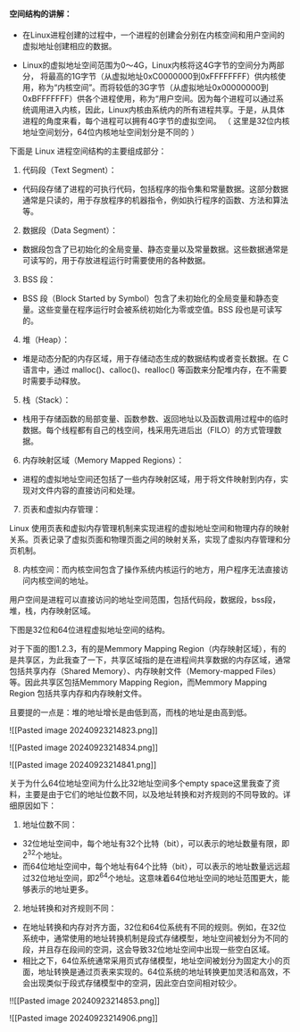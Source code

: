 #### 空间结构的讲解：

- 在Linux进程创建的过程中，一个进程的创建会分别在内核空间和用户空间的虚拟地址创建相应的数据。

- Linux的虚拟地址空间范围为0～4G，Linux内核将这4G字节的空间分为两部分， 将最高的1G字节（从虚拟地址0xC0000000到0xFFFFFFFF）供内核使用，称为“内核空间”。而将较低的3G字节（从虚拟地址0x00000000到0xBFFFFFFF）供各个进程使用，称为“用户空间。因为每个进程可以通过系统调用进入内核，因此，Linux内核由系统内的所有进程共享。于是，从具体进程的角度来看，每个进程可以拥有4G字节的虚拟空间。 （ 这里是32位内核地址空间划分，64位内核地址空间划分是不同的 ）

下面是 Linux 进程空间结构的主要组成部分：

1. 代码段（Text Segment）：

- 代码段存储了进程的可执行代码，包括程序的指令集和常量数据。这部分数据通常是只读的，用于存放程序的机器指令，例如执行程序的函数、方法和算法等。

2. 数据段（Data Segment）：

- 数据段包含了已初始化的全局变量、静态变量以及常量数据。这些数据通常是可读写的，用于存放进程运行时需要使用的各种数据。

3. BSS 段：

- BSS 段（Block Started by Symbol）包含了未初始化的全局变量和静态变量。这些变量在程序运行时会被系统初始化为零或空值。BSS 段也是可读写的。

4. 堆（Heap）：

- 堆是动态分配的内存区域，用于存储动态生成的数据结构或者变长数据。在 C 语言中，通过 malloc()、calloc()、realloc() 等函数来分配堆内存，在不需要时需要手动释放。

5. 栈（Stack）：

- 栈用于存储函数的局部变量、函数参数、返回地址以及函数调用过程中的临时数据。每个线程都有自己的栈空间，栈采用先进后出（FILO）的方式管理数据。

6. 内存映射区域（Memory Mapped Regions）：

- 进程的虚拟地址空间还包括了一些内存映射区域，用于将文件映射到内存，实现对文件内容的直接访问和处理。

7. 页表和虚拟内存管理：

Linux 使用页表和虚拟内存管理机制来实现进程的虚拟地址空间和物理内存的映射关系。页表记录了虚拟页面和物理页面之间的映射关系，实现了虚拟内存管理和分页机制。

8. 内核空间：而内核空间包含了操作系统内核运行的地方，用户程序无法直接访问内核空间的地址。

用户空间是进程可以直接访问的地址空间范围，包括代码段，数据段，bss段，堆，栈，内存映射区域。

下图是32位和64位进程虚拟地址空间的结构。

对于下面的图1.2.3，有的是Memmory Mapping Region（内存映射区域），有的是共享区，为此我查了一下，共享区域指的是在进程间共享数据的内存区域，通常包括共享内存（Shared Memory）、内存映射文件（Memory-mapped Files）等。因此共享区包括Memmory Mapping Region，而Memmory Mapping Region 包括共享内存和内存映射文件。

且要提的一点是：堆的地址增长是由低到高，而栈的地址是由高到低。

![[Pasted image 20240923214823.png]]

![[Pasted image 20240923214834.png]]

![[Pasted image 20240923214841.png]]

关于为什么64位地址空间为什么比32地址空间多个empty space这里我查了资料，主要是由于它们的地址位数不同，以及地址转换和对齐规则的不同导致的。详细原因如下：

1. 地址位数不同：

- 32位地址空间中，每个地址有32个比特（bit），可以表示的地址数量有限，即$2^{32}$个地址。
- 而64位地址空间中，每个地址有64个比特（bit），可以表示的地址数量远远超过32位地址空间，即$2^{64}$个地址。这意味着64位地址空间的地址范围更大，能够表示的地址更多。

2. 地址转换和对齐规则不同：

- 在地址转换和内存对齐方面，32位和64位系统有不同的规则。例如，在32位系统中，通常使用的地址转换机制是段式存储模型，地址空间被划分为不同的段，并且存在段间的空洞，这会导致32位地址空间中出现一些空白区域。
- 相比之下，64位系统通常采用页式存储模型，地址空间被划分为固定大小的页面，地址转换是通过页表来实现的。64位系统的地址转换更加灵活和高效，不会出现类似于段式存储模型中的空洞，因此空白空间相对较少。

!![[Pasted image 20240923214853.png]]

![[Pasted image 20240923214906.png]]